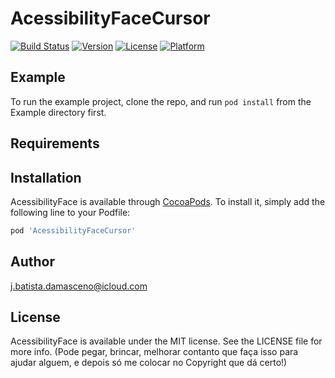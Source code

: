# AcessibilityFaceCursor

[![Build Status](https://travis-ci.org/JBatista1/AcessibilityFaceCursor.svg?branch=main)](https://travis-ci.org/JBatista1/AcessibilityFaceCursor)
[![Version](https://img.shields.io/cocoapods/v/AcessibilityFaceCursor.svg?style=flat)](https://cocoapods.org/pods/AcessibilityFaceCursor)
[![License](https://img.shields.io/cocoapods/l/AcessibilityFaceCursor.svg?style=flat)](https://cocoapods.org/pods/AcessibilityFaceCurtor)
[![Platform](https://img.shields.io/cocoapods/p/AcessibilityFaceCursor.svg?style=flat)](https://cocoapods.org/pods/AcessibilityFaceCursor)

## Example

To run the example project, clone the repo, and run `pod install` from the Example directory first.

## Requirements

## Installation

AcessibilityFace is available through [CocoaPods](https://cocoapods.org). To install
it, simply add the following line to your Podfile:

```ruby
pod 'AcessibilityFaceCursor'
```

## Author

j.batista.damasceno@icloud.com

## License

AcessibilityFace is available under the MIT license. See the LICENSE file for more info.
(Pode pegar, brincar, melhorar contanto que faça isso para ajudar alguem, e depois só me colocar no Copyright que dá certo!)
